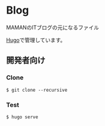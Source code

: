 Blog
====

MAMANのITブログの元になるファイル

[Hugo](https://gohugo.io)で管理しています。


開発者向け
----------

### Clone

```
$ git clone --recursive
```

### Test

```
$ hugo serve
```
